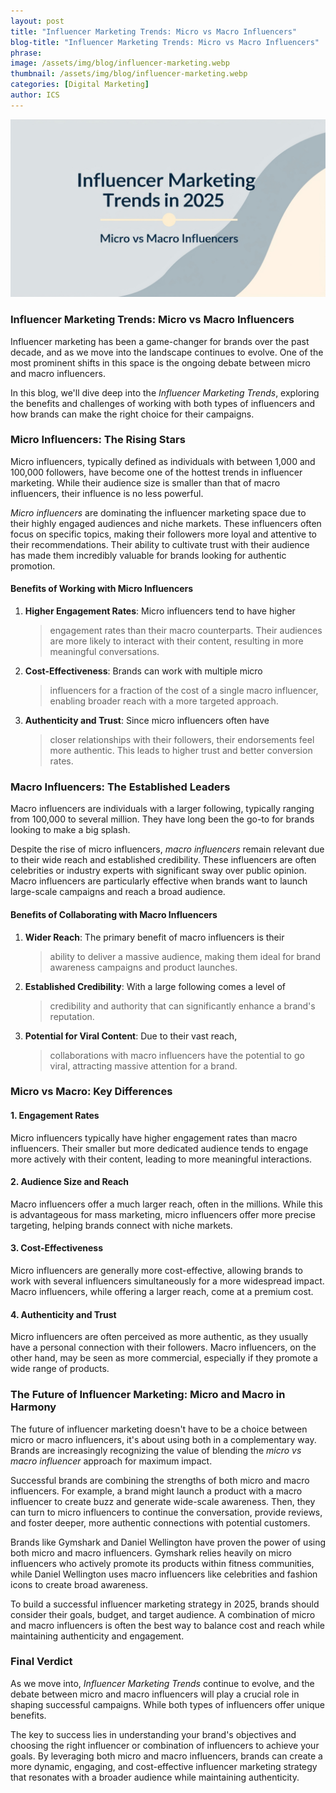 ```yaml
---
layout: post
title: "Influencer Marketing Trends: Micro vs Macro Influencers"
blog-title: "Influencer Marketing Trends: Micro vs Macro Influencers"
phrase:
image: /assets/img/blog/influencer-marketing.webp
thumbnail: /assets/img/blog/influencer-marketing.webp
categories: [Digital Marketing]
author: ICS
---
```


<img src="/assets/img/blog/influencer-marketing.webp">

### **Influencer Marketing Trends: Micro vs Macro Influencers**

Influencer marketing has been a game-changer for brands over the past
decade, and as we move into the landscape continues to evolve. One of
the most prominent shifts in this space is the ongoing debate between
micro and macro influencers.

In this blog, we'll dive deep into the *Influencer Marketing Trends*,
exploring the benefits and challenges of working with both types of
influencers and how brands can make the right choice for their
campaigns.

### **Micro Influencers: The Rising Stars**

Micro influencers, typically defined as individuals with between 1,000
and 100,000 followers, have become one of the hottest trends in
influencer marketing. While their audience size is smaller than that of
macro influencers, their influence is no less powerful.

*Micro influencers* are dominating the influencer marketing space due to
their highly engaged audiences and niche markets. These influencers
often focus on specific topics, making their followers more loyal and
attentive to their recommendations. Their ability to cultivate trust
with their audience has made them incredibly valuable for brands looking
for authentic promotion.

#### **Benefits of Working with Micro Influencers**

1.  **Higher Engagement Rates**: Micro influencers tend to have higher
    > engagement rates than their macro counterparts. Their audiences
    > are more likely to interact with their content, resulting in more
    > meaningful conversations.

2.  **Cost-Effectiveness**: Brands can work with multiple micro
    > influencers for a fraction of the cost of a single macro
    > influencer, enabling broader reach with a more targeted approach.

3.  **Authenticity and Trust**: Since micro influencers often have
    > closer relationships with their followers, their endorsements feel
    > more authentic. This leads to higher trust and better conversion
    > rates.

### **Macro Influencers: The Established Leaders**

Macro influencers are individuals with a larger following, typically
ranging from 100,000 to several million. They have long been the go-to
for brands looking to make a big splash.

Despite the rise of micro influencers, *macro influencers* remain
relevant due to their wide reach and established credibility. These
influencers are often celebrities or industry experts with significant
sway over public opinion. Macro influencers are particularly effective
when brands want to launch large-scale campaigns and reach a broad
audience.

#### **Benefits of Collaborating with Macro Influencers**

1.  **Wider Reach**: The primary benefit of macro influencers is their
    > ability to deliver a massive audience, making them ideal for brand
    > awareness campaigns and product launches.

2.  **Established Credibility**: With a large following comes a level of
    > credibility and authority that can significantly enhance a brand's
    > reputation.

3.  **Potential for Viral Content**: Due to their vast reach,
    > collaborations with macro influencers have the potential to go
    > viral, attracting massive attention for a brand.

### **Micro vs Macro: Key Differences**

#### **1. Engagement Rates**

Micro influencers typically have higher engagement rates than macro
influencers. Their smaller but more dedicated audience tends to engage
more actively with their content, leading to more meaningful
interactions.

#### **2. Audience Size and Reach**

Macro influencers offer a much larger reach, often in the millions.
While this is advantageous for mass marketing, micro influencers offer
more precise targeting, helping brands connect with niche markets.

#### **3. Cost-Effectiveness**

Micro influencers are generally more cost-effective, allowing brands to
work with several influencers simultaneously for a more widespread
impact. Macro influencers, while offering a larger reach, come at a
premium cost.

#### **4. Authenticity and Trust**

Micro influencers are often perceived as more authentic, as they usually
have a personal connection with their followers. Macro influencers, on
the other hand, may be seen as more commercial, especially if they
promote a wide range of products.

### **The Future of Influencer Marketing: Micro and Macro in Harmony**

The future of influencer marketing doesn't have to be a choice between
micro or macro influencers, it's about using both in a complementary
way. Brands are increasingly recognizing the value of blending the
*micro vs macro influencer* approach for maximum impact.

Successful brands are combining the strengths of both micro and macro
influencers. For example, a brand might launch a product with a macro
influencer to create buzz and generate wide-scale awareness. Then, they
can turn to micro influencers to continue the conversation, provide
reviews, and foster deeper, more authentic connections with potential
customers.

Brands like Gymshark and Daniel Wellington have proven the power of
using both micro and macro influencers. Gymshark relies heavily on micro
influencers who actively promote its products within fitness
communities, while Daniel Wellington uses macro influencers like
celebrities and fashion icons to create broad awareness.

To build a successful influencer marketing strategy in 2025, brands
should consider their goals, budget, and target audience. A combination
of micro and macro influencers is often the best way to balance cost and
reach while maintaining authenticity and engagement.

### **Final Verdict**

As we move into, *Influencer Marketing Trends* continue to evolve, and
the debate between micro and macro influencers will play a crucial role
in shaping successful campaigns. While both types of influencers offer
unique benefits.

The key to success lies in understanding your brand's objectives and
choosing the right influencer or combination of influencers to achieve
your goals. By leveraging both micro and macro influencers, brands can
create a more dynamic, engaging, and cost-effective influencer marketing
strategy that resonates with a broader audience while maintaining
authenticity.
